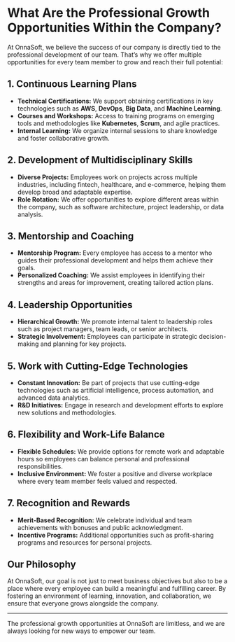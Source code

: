 # What Are the Professional Growth Opportunities Within the Company?

At OnnaSoft, we believe the success of our company is directly tied to the professional development of our team. That’s why we offer multiple opportunities for every team member to grow and reach their full potential:

## **1. Continuous Learning Plans**
- **Technical Certifications:** We support obtaining certifications in key technologies such as **AWS**, **DevOps**, **Big Data**, and **Machine Learning**.
- **Courses and Workshops:** Access to training programs on emerging tools and methodologies like **Kubernetes**, **Scrum**, and agile practices.
- **Internal Learning:** We organize internal sessions to share knowledge and foster collaborative growth.

## **2. Development of Multidisciplinary Skills**
- **Diverse Projects:** Employees work on projects across multiple industries, including fintech, healthcare, and e-commerce, helping them develop broad and adaptable expertise.
- **Role Rotation:** We offer opportunities to explore different areas within the company, such as software architecture, project leadership, or data analysis.

## **3. Mentorship and Coaching**
- **Mentorship Program:** Every employee has access to a mentor who guides their professional development and helps them achieve their goals.
- **Personalized Coaching:** We assist employees in identifying their strengths and areas for improvement, creating tailored action plans.

## **4. Leadership Opportunities**
- **Hierarchical Growth:** We promote internal talent to leadership roles such as project managers, team leads, or senior architects.
- **Strategic Involvement:** Employees can participate in strategic decision-making and planning for key projects.

## **5. Work with Cutting-Edge Technologies**
- **Constant Innovation:** Be part of projects that use cutting-edge technologies such as artificial intelligence, process automation, and advanced data analytics.
- **R&D Initiatives:** Engage in research and development efforts to explore new solutions and methodologies.

## **6. Flexibility and Work-Life Balance**
- **Flexible Schedules:** We provide options for remote work and adaptable hours so employees can balance personal and professional responsibilities.
- **Inclusive Environment:** We foster a positive and diverse workplace where every team member feels valued and respected.

## **7. Recognition and Rewards**
- **Merit-Based Recognition:** We celebrate individual and team achievements with bonuses and public acknowledgment.
- **Incentive Programs:** Additional opportunities such as profit-sharing programs and resources for personal projects.

## **Our Philosophy**
At OnnaSoft, our goal is not just to meet business objectives but also to be a place where every employee can build a meaningful and fulfilling career. By fostering an environment of learning, innovation, and collaboration, we ensure that everyone grows alongside the company.

---

The professional growth opportunities at OnnaSoft are limitless, and we are always looking for new ways to empower our team.
